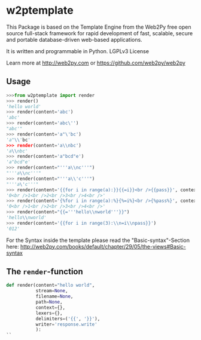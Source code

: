 # w2ptemplate

This Package is based on the Template Engine from the Web2Py free open source full-stack framework for rapid development of fast, scalable, secure and portable database-driven web-based applications.

It is written and programmable in Python. LGPLv3 License

Learn more at http://web2py.com or https://github.com/web2py/web2py

## Usage

```python
>>>from w2ptemplate import render
>>> render()
'hello world'
>>> render(content='abc')
'abc'
>>> render(content='abc\'')
"abc'"
>>> render(content='a"\'bc')
'a"\\'bc'
>>> render(content='a\\nbc')
'a\\nbc'
>>> render(content='a"bcd"e')
'a"bcd"e'
>>> render(content="'''a\\nc'''")
"'''a\\nc'''"
>>> render(content="'''a\\'c'''")
"'''a\'c'''"
>>> render(content='{{for i in range(a):}}{{=i}}<br />{{pass}}', context=dict(a=5))
'0<br />1<br />2<br />3<br />4<br />'
>>> render(content='{%for i in range(a):%}{%=i%}<br />{%pass%}', context=dict(a=5),delimiters=('{%','%}'))
'0<br />1<br />2<br />3<br />4<br />'
>>> render(content="{{='''hello\\nworld'''}}")
'hello\\nworld'
>>> render(content='{{for i in range(3):\\n=i\\npass}}')
'012'
```

For the Syntax inside the template please read the "Basic-syntax"-Section here: http://web2py.com/books/default/chapter/29/05/the-views#Basic-syntax

## The `render`-function

```python
def render(content="hello world",
           stream=None,
           filename=None,
           path=None,
           context={},
           lexers={},
           delimiters=('{{', '}}'),
           writer='response.write'
           ):
``